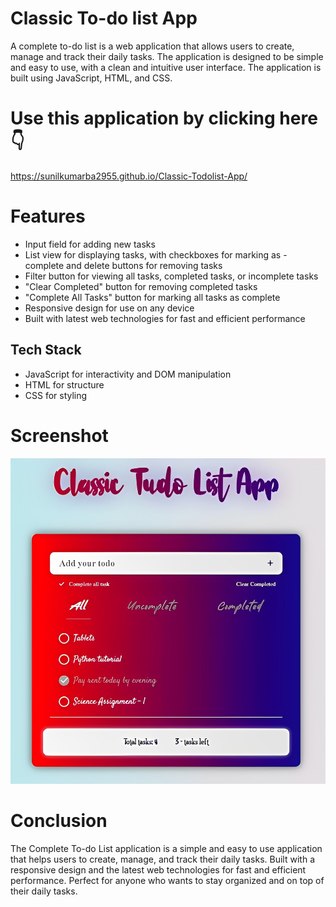 
# Classic To-do list App

A complete to-do list is a web application that allows users to create, manage and track their daily tasks. The application is designed to be simple and easy to use, with a clean and intuitive user interface. The application is built using JavaScript, HTML, and CSS.

# Use this application by clicking here 👇
<a href="https://sunilkumarba2955.github.io/Classic-Todolist-App/" target="_blank" rel="noopener noreferrer">https://sunilkumarba2955.github.io/Classic-Todolist-App/</a>

# Features
- Input field for adding new tasks
- List view for displaying tasks, with checkboxes for marking as - complete and delete buttons for removing tasks
- Filter button for viewing all tasks, completed tasks, or incomplete tasks
- "Clear Completed" button for removing completed tasks
- "Complete All Tasks" button for marking all tasks as complete
- Responsive design for use on any device
- Built with latest web technologies for fast and efficient performance

## Tech Stack

- JavaScript for interactivity and DOM manipulation
- HTML for structure
- CSS for styling

# Screenshot
![image alt text](https://raw.githubusercontent.com/SunilKumarba2955/Classic-Todolist-App/head/Photo.jpg)

# Conclusion

The Complete To-do List application is a simple and easy to use application that helps users to create, manage, and track their daily tasks. Built with a responsive design and the latest web technologies for fast and efficient performance. Perfect for anyone who wants to stay organized and on top of their daily tasks.
